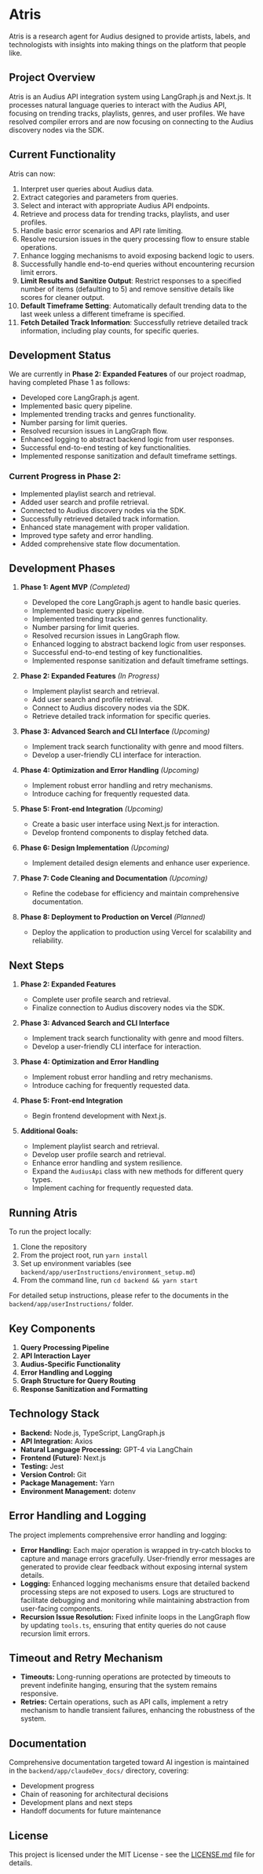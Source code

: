 # Atris

Atris is a research agent for Audius designed to provide artists, labels, and technologists with insights into making things on the platform that people like.

## Project Overview

Atris is an Audius API integration system using LangGraph.js and Next.js. It processes natural language queries to interact with the Audius API, focusing on trending tracks, playlists, genres, and user profiles. We have resolved compiler errors and are now focusing on connecting to the Audius discovery nodes via the SDK.

## Current Functionality

Atris can now:
1. Interpret user queries about Audius data.
2. Extract categories and parameters from queries.
3. Select and interact with appropriate Audius API endpoints.
4. Retrieve and process data for trending tracks, playlists, and user profiles.
5. Handle basic error scenarios and API rate limiting.
6. Resolve recursion issues in the query processing flow to ensure stable operations.
7. Enhance logging mechanisms to avoid exposing backend logic to users.
8. Successfully handle end-to-end queries without encountering recursion limit errors.
9. **Limit Results and Sanitize Output**: Restrict responses to a specified number of items (defaulting to 5) and remove sensitive details like scores for cleaner output.
10. **Default Timeframe Setting**: Automatically default trending data to the last week unless a different timeframe is specified.
11. **Fetch Detailed Track Information**: Successfully retrieve detailed track information, including play counts, for specific queries.

## Development Status

We are currently in **Phase 2: Expanded Features** of our project roadmap, having completed Phase 1 as follows:
- Developed core LangGraph.js agent.
- Implemented basic query pipeline.
- Implemented trending tracks and genres functionality.
- Number parsing for limit queries.
- Resolved recursion issues in LangGraph flow.
- Enhanced logging to abstract backend logic from user responses.
- Successful end-to-end testing of key functionalities.
- Implemented response sanitization and default timeframe settings.

### Current Progress in Phase 2:
- Implemented playlist search and retrieval.
- Added user search and profile retrieval.
- Connected to Audius discovery nodes via the SDK.
- Successfully retrieved detailed track information.
- Enhanced state management with proper validation.
- Improved type safety and error handling.
- Added comprehensive state flow documentation.

## Development Phases

1. **Phase 1: Agent MVP** *(Completed)*
   - Developed the core LangGraph.js agent to handle basic queries.
   - Implemented basic query pipeline.
   - Implemented trending tracks and genres functionality.
   - Number parsing for limit queries.
   - Resolved recursion issues in LangGraph flow.
   - Enhanced logging to abstract backend logic from user responses.
   - Successful end-to-end testing of key functionalities.
   - Implemented response sanitization and default timeframe settings.

2. **Phase 2: Expanded Features** *(In Progress)*
   - Implement playlist search and retrieval.
   - Add user search and profile retrieval.
   - Connect to Audius discovery nodes via the SDK.
   - Retrieve detailed track information for specific queries.

3. **Phase 3: Advanced Search and CLI Interface** *(Upcoming)*
   - Implement track search functionality with genre and mood filters.
   - Develop a user-friendly CLI interface for interaction.

4. **Phase 4: Optimization and Error Handling** *(Upcoming)*
   - Implement robust error handling and retry mechanisms.
   - Introduce caching for frequently requested data.

5. **Phase 5: Front-end Integration** *(Upcoming)*
   - Create a basic user interface using Next.js for interaction.
   - Develop frontend components to display fetched data.

6. **Phase 6: Design Implementation** *(Upcoming)*
   - Implement detailed design elements and enhance user experience.

7. **Phase 7: Code Cleaning and Documentation** *(Upcoming)*
   - Refine the codebase for efficiency and maintain comprehensive documentation.

8. **Phase 8: Deployment to Production on Vercel** *(Planned)*
   - Deploy the application to production using Vercel for scalability and reliability.

## Next Steps

1. **Phase 2: Expanded Features**
   - Complete user profile search and retrieval.
   - Finalize connection to Audius discovery nodes via the SDK.

2. **Phase 3: Advanced Search and CLI Interface**
   - Implement track search functionality with genre and mood filters.
   - Develop a user-friendly CLI interface for interaction.

3. **Phase 4: Optimization and Error Handling**
   - Implement robust error handling and retry mechanisms.
   - Introduce caching for frequently requested data.

4. **Phase 5: Front-end Integration**
   - Begin frontend development with Next.js.

5. **Additional Goals:**
   - Implement playlist search and retrieval.
   - Develop user profile search and retrieval.
   - Enhance error handling and system resilience.
   - Expand the `AudiusApi` class with new methods for different query types.
   - Implement caching for frequently requested data.

## Running Atris

To run the project locally:

1. Clone the repository
2. From the project root, run `yarn install`
3. Set up environment variables (see `backend/app/userInstructions/environment_setup.md`)
4. From the command line, run `cd backend && yarn start`

For detailed setup instructions, please refer to the documents in the `backend/app/userInstructions/` folder.

## Key Components

1. **Query Processing Pipeline**
2. **API Interaction Layer**
3. **Audius-Specific Functionality**
4. **Error Handling and Logging**
5. **Graph Structure for Query Routing**
6. **Response Sanitization and Formatting**

## Technology Stack

- **Backend:** Node.js, TypeScript, LangGraph.js
- **API Integration:** Axios
- **Natural Language Processing:** GPT-4 via LangChain
- **Frontend (Future):** Next.js
- **Testing:** Jest
- **Version Control:** Git
- **Package Management:** Yarn
- **Environment Management:** dotenv

## Error Handling and Logging

The project implements comprehensive error handling and logging:
- **Error Handling:** Each major operation is wrapped in try-catch blocks to capture and manage errors gracefully. User-friendly error messages are generated to provide clear feedback without exposing internal system details.
- **Logging:** Enhanced logging mechanisms ensure that detailed backend processing steps are not exposed to users. Logs are structured to facilitate debugging and monitoring while maintaining abstraction from user-facing components.
- **Recursion Issue Resolution:** Fixed infinite loops in the LangGraph flow by updating `tools.ts`, ensuring that entity queries do not cause recursion limit errors.

## Timeout and Retry Mechanism

- **Timeouts:** Long-running operations are protected by timeouts to prevent indefinite hanging, ensuring that the system remains responsive.
- **Retries:** Certain operations, such as API calls, implement a retry mechanism to handle transient failures, enhancing the robustness of the system.

## Documentation

Comprehensive documentation targeted toward AI ingestion is maintained in the `backend/app/claudeDev_docs/` directory, covering:
- Development progress
- Chain of reasoning for architectural decisions
- Development plans and next steps
- Handoff documents for future maintenance

## License

This project is licensed under the MIT License - see the [LICENSE.md](LICENSE.md) file for details.
